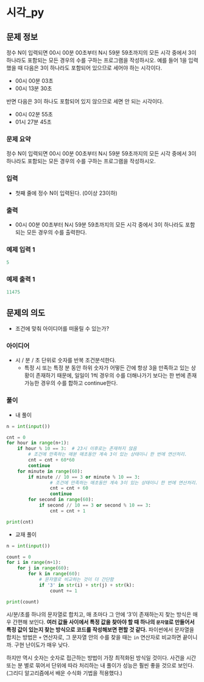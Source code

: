 # 시각_py

## 문제 정보

정수 N이 입력되면 00시 00분 00초부터 N시 59분 59초까지의 모든 시각 중에서 3이 하나라도 포함되는 모든 경우의 수를 구하는 프로그램을 작성하시오. 예를 들어 1을 입력했을 때 다음은 3이 하나라도 포함되어 있으므로 세어야 하는 시각이다.

- 00시 00분 03초
- 00시 13분 30초

반면 다음은 3이 하나도 포함되어 있지 않으므로 세면 안 되는 시각이다.

- 00시 02분 55초
- 01시 27분 45초

### 문제 요약

정수 N이 입력되면 00시 00분 00초부터 N시 59분 59초까지의 모든 시각 중에서 3이 하나라도 포함되는 모든 경우의 수를 구하는 프로그램을 작성하시오.

### 입력

- 첫째 줄에 정수 N이 입력된다. (0이상 23이하)

### 출력

- 00시 00분 00초부터 N시 59분 59초까지의 모든 시각 중에서 3이 하나라도 포함되는 모든 경우의 수를 출력한다.

### 예제 입력 1

```python
5
```

### 예제 출력 1

```python
11475
```

## 문제의 의도

- 조건에 맞춰 아이디어를 떠올릴 수 있는가?

### 아이디어

- 시 / 분 / 초 단위로 숫자를 반복 조건분석한다.
    - 특정 시 또는 특정 분 동안 하위 숫자가 어떻든 간에 항상 3을 만족하고 있는 상황이 존재하기 때문에, 일일이 1씩 경우의 수를 더해나가기 보다는 한 번에 존재 가능한 경우의 수를 합하고 continue한다.

### 풀이

- 내 풀이

```python
n = int(input())

cnt = 0
for hour in range(n+1):
    if hour % 10 == 3:  # 23시 이후로는 존재하지 않음
        # 조건에 만족하는 매분 매초동안 계속 3이 있는 상태이니 한 번에 연산처리.
        cnt = cnt + 60*60
        continue
    for minute in range(60):
        if minute // 10 == 3 or minute % 10 == 3:
                # 조건에 만족하는 매초동안 계속 3이 있는 상태이니 한 번에 연산처리.
                cnt = cnt + 60
                continue
        for second in range(60):
            if second // 10 == 3 or second % 10 == 3:
                cnt = cnt + 1

print(cnt)
```

- 교재 풀이

```python
n = int(input())

count = 0
for i in range(n+1):
    for j in range(60):
        for k in range(60):
            # 문자열로 비교하는 것이 더 간단함
            if '3' in str(i) + str(j) + str(k):
                count += 1

print(count)
```

시/분/초를 하나의 문자열로 합치고, 매 초마다 그 안에 ‘3’이 존재하는지 찾는 방식은 매우 간편해 보인다. **여러 값들 사이에서 특정 값을 찾아야 할 때 하나의 `문자열`로 만들어서 특정 값이 있는지 찾는 방식으로 코드를 작성해보면 편할 것 같다.** 파이썬에서 문자열을 합치는 방법은 `+` 연산자로, 그 문자열 안의 수를 찾을 때는 `in` 연산자로 비교하면 끝이니까. 구현 난이도가 매우 낮다.

하지만 역시 숫자는 숫자로 접근하는 방법이 가장 최적화된 방식일 것이다. 사건을 시간 또는 분 별로 묶어서 단위에 따라 처리하는 내 풀이가 성능은 훨씬 좋을 것으로 보인다. (그리디 알고리즘에서 배운 수식화 기법을 적용했다.)